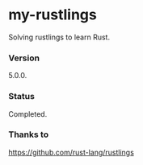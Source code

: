 # my-rustlings
Solving rustlings to learn Rust.

### Version
5.0.0.

### Status
Completed.

### Thanks to
https://github.com/rust-lang/rustlings
